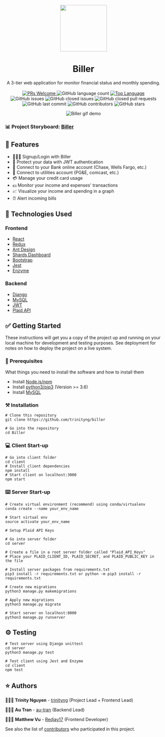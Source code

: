 <p align="center">
    <img width="150" src="./client/src/assets/biller_logo.png">
</p>

<h1 align="center">Biller</h1>

<div align="center">
A 3-tier web application for monitor financial status and monthly spending. </br></br>

<a href="https://github.com/trinityng/Biller/pulls">
    <img src="https://img.shields.io/badge/PRs-welcome-green.svg" alt="PRs Welcome" />
</a>
<img alt="GitHub language count" src="https://img.shields.io/github/languages/count/trinityng/Biller">
<a href="https://www.javascript.com/">
    <img src="https://img.shields.io/github/languages/top/trinityng/Biller" alt="Top Language" />
</a>
<img alt="GitHub issues" src="https://img.shields.io/github/issues/trinityng/Biller">
<img alt="GitHub closed issues" src="https://img.shields.io/github/issues-closed/trinityng/Biller">
<img alt="GitHub closed pull requests" src="https://img.shields.io/github/issues-pr-closed/trinityng/Biller">
<img alt="GitHub last commit" src="https://img.shields.io/github/last-commit/trinityng/Biller">
<img alt="GitHub contributors" src="https://img.shields.io/github/contributors-anon/trinityng/Biller">
<img alt="GitHub stars" src="https://img.shields.io/github/stars/trinityng/Biller?style=social">

![Biller gif demo](./doc/demo/Biller-Demo.gif)

</div>

### 📊 Project Storyboard: [Biller](https://github.com/trinityng/Biller/projects/1)

## 🌟 Features

- 🙍🏻‍♀️ Signup/Login with Biller
- 🔏 Protect your data with JWT authentication
- 🏦 Connect to your Bank online account (Chase, Wells Fargo, etc.)
- 📑 Connect to utilities account (PG&E, comcast, etc.)
- 💳 Manage your credit card usage
- 💵 Monitor your income and expenses' transactions
- 📈 Visualize your income and spending in a graph
- ⏰ Alert incoming bills

## 📂 Technologies Used

### Frontend

- [React](https://github.com/facebook/react)
- [Redux](https://github.com/reduxjs/redux)
- [Ant Design](https://github.com/ant-design/ant-design)
- [Shards Dashboard](https://github.com/DesignRevision/shards-dashboard)
- [Bootstrap](https://github.com/twbs/bootstrap)
- [Jest](https://github.com/facebook/jest)
- [Enzyme](https://github.com/FormidableLabs/enzyme-matchers/tree/master/packages/jest-enzyme)

### Backend

- [Django](https://github.com/django/django)
- [MySQL](https://www.mysql.com/)
- [JWT](https://github.com/jpadilla/pyjwt)
- [Plaid API](https://github.com/plaid/plaid-python)

## ✅ Getting Started

These instructions will get you a copy of the project up and running on your local machine for development and testing purposes. See deployment for notes on how to deploy the project on a live system.

### 📍 Prerequisites

What things you need to install the software and how to install them

- Install [Node.js/npm](https://nodejs.org/en/download/)
- Install [python3/pip3](https://www.python.org/downloads/) (Version >= 3.6)
- Install [MySQL](https://dev.mysql.com/doc/mysql-installation-excerpt/5.7/en/)

### ⚒️ Installation

```
# Clone this repository
git clone https://github.com/trinityng/biller

# Go into the repository
cd Biller
```

### 💻 Client Start-up

```
# Go into client folder
cd client
# Install client dependencies
npm install
# Start client on localhost:3000
npm start
```

### ⌨️ Server Start-up

```
# Create virtual environment (recommend) using conda/virtualenv
conda create --name your_env_name

# Start virtual env
source activate your_env_name
```

```
# Setup Plaid API Keys

# Go into server folder
cd server

# Create a file in a root server folder called "Plaid_API_Keys"
# Place your PLAID_CLIENT_ID, PLAID_SECRET, and PLAID_PUBLIC_KEY in the file
```

```
# Install server packages from requirements.txt
pip3 install -r requirements.txt or python -m pip3 install -r requirements.txt

# Create new migrations
python3 manage.py makemigrations

# Apply new migrations
python3 manage.py migrate

# Start server on localhost:8000
python3 manage.py runserver
```

## ⚙️ Testing

```
# Test server using Django unittest
cd server
python3 manage.py test
```

```
# Test client using Jest and Enzyme
cd client
npm test
```

## ⭐️ Authors

👩🏻‍💻 **Trinity Nguyen** - [trinityng](https://github.com/trinityng) (Project Lead + Frontend Lead)

👨🏻‍💻 **Au Tran** - [au-tran](https://github.com/au-tran) (Backend Lead)

👨🏻‍💻 **Matthew Vu** - [Redjay17](https://github.com/Redjay17) (Frontend Developer)

See also the list of [contributors](https://github.com/trinityng/Biller/contributors) who participated in this project.
